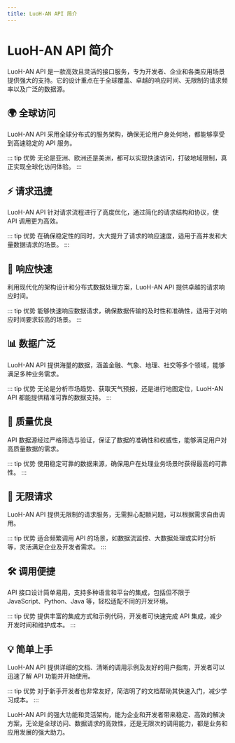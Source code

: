 ```yaml
---
title: LuoH-AN API 简介
---
```


# LuoH-AN API 简介

<LuoH-AN-Features>

LuoH-AN API 是一款高效且灵活的接口服务，专为开发者、企业和各类应用场景提供强大的支持。它的设计重点在于全球覆盖、卓越的响应时间、无限制的请求频率以及广泛的数据源。

## 🌍 全球访问

LuoH-AN API 采用全球分布式的服务架构，确保无论用户身处何地，都能够享受到高速稳定的 API 服务。

::: tip 优势
无论是亚洲、欧洲还是美洲，都可以实现快速访问，打破地域限制，真正实现全球化访问体验。
:::

## ⚡ 请求迅捷

LuoH-AN API 针对请求流程进行了高度优化，通过简化的请求结构和协议，使 API 调用更为高效。

::: tip 优势
在确保稳定性的同时，大大提升了请求的响应速度，适用于高并发和大量数据请求的场景。
:::

## 🚀 响应快速

利用现代化的架构设计和分布式数据处理方案，LuoH-AN API 提供卓越的请求响应时间。

::: tip 优势
能够快速响应数据请求，确保数据传输的及时性和准确性，适用于对响应时间要求较高的场景。
:::

## 📊 数据广泛

LuoH-AN API 提供海量的数据，涵盖金融、气象、地理、社交等多个领域，能够满足多种业务需求。

::: tip 优势
无论是分析市场趋势、获取天气预报，还是进行地图定位，LuoH-AN API 都能提供精准可靠的数据支持。
:::

## 🎯 质量优良

API 数据源经过严格筛选与验证，保证了数据的准确性和权威性，能够满足用户对高质量数据的需求。

::: tip 优势
使用稳定可靠的数据来源，确保用户在处理业务场景时获得最高的可靠性。
:::

## 🔄 无限请求

LuoH-AN API 提供无限制的请求服务，无需担心配额问题，可以根据需求自由调用。

::: tip 优势
适合频繁调用 API 的场景，如数据流监控、大数据处理或实时分析等，灵活满足企业及开发者需求。
:::

## 🛠️ 调用便捷

API 接口设计简单易用，支持多种语言和平台的集成，包括但不限于 JavaScript、Python、Java 等，轻松适配不同的开发环境。

::: tip 优势
提供丰富的集成方式和示例代码，开发者可快速完成 API 集成，减少开发时间和维护成本。
:::

## 💡 简单上手

LuoH-AN API 提供详细的文档、清晰的调用示例及友好的用户指南，开发者可以迅速了解 API 功能并开始使用。

::: tip 优势
对于新手开发者也非常友好，简洁明了的文档帮助其快速入门，减少学习成本。
:::

</LuoH-AN-Features>

LuoH-AN API 的强大功能和灵活架构，能为企业和开发者带来稳定、高效的解决方案，无论是全球访问、数据请求的高效性，还是无限次的调用能力，都是业务和应用发展的强大助力。